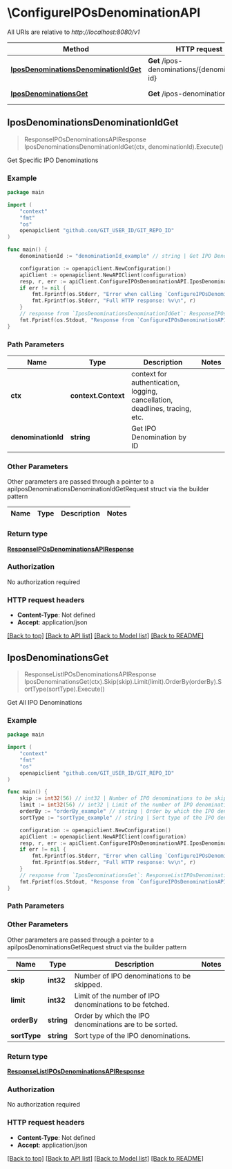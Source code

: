 # \ConfigureIPOsDenominationAPI

All URIs are relative to *http://localhost:8080/v1*

Method | HTTP request | Description
------------- | ------------- | -------------
[**IposDenominationsDenominationIdGet**](ConfigureIPOsDenominationAPI.md#IposDenominationsDenominationIdGet) | **Get** /ipos-denominations/{denomination-id} | Get Specific IPO Denominations
[**IposDenominationsGet**](ConfigureIPOsDenominationAPI.md#IposDenominationsGet) | **Get** /ipos-denominations | Get All IPO Denominations



## IposDenominationsDenominationIdGet

> ResponseIPOsDenominationsAPIResponse IposDenominationsDenominationIdGet(ctx, denominationId).Execute()

Get Specific IPO Denominations



### Example

```go
package main

import (
	"context"
	"fmt"
	"os"
	openapiclient "github.com/GIT_USER_ID/GIT_REPO_ID"
)

func main() {
	denominationId := "denominationId_example" // string | Get IPO Denomination by ID

	configuration := openapiclient.NewConfiguration()
	apiClient := openapiclient.NewAPIClient(configuration)
	resp, r, err := apiClient.ConfigureIPOsDenominationAPI.IposDenominationsDenominationIdGet(context.Background(), denominationId).Execute()
	if err != nil {
		fmt.Fprintf(os.Stderr, "Error when calling `ConfigureIPOsDenominationAPI.IposDenominationsDenominationIdGet``: %v\n", err)
		fmt.Fprintf(os.Stderr, "Full HTTP response: %v\n", r)
	}
	// response from `IposDenominationsDenominationIdGet`: ResponseIPOsDenominationsAPIResponse
	fmt.Fprintf(os.Stdout, "Response from `ConfigureIPOsDenominationAPI.IposDenominationsDenominationIdGet`: %v\n", resp)
}
```

### Path Parameters


Name | Type | Description  | Notes
------------- | ------------- | ------------- | -------------
**ctx** | **context.Context** | context for authentication, logging, cancellation, deadlines, tracing, etc.
**denominationId** | **string** | Get IPO Denomination by ID | 

### Other Parameters

Other parameters are passed through a pointer to a apiIposDenominationsDenominationIdGetRequest struct via the builder pattern


Name | Type | Description  | Notes
------------- | ------------- | ------------- | -------------


### Return type

[**ResponseIPOsDenominationsAPIResponse**](ResponseIPOsDenominationsAPIResponse.md)

### Authorization

No authorization required

### HTTP request headers

- **Content-Type**: Not defined
- **Accept**: application/json

[[Back to top]](#) [[Back to API list]](../README.md#documentation-for-api-endpoints)
[[Back to Model list]](../README.md#documentation-for-models)
[[Back to README]](../README.md)


## IposDenominationsGet

> ResponseListIPOsDenominationsAPIResponse IposDenominationsGet(ctx).Skip(skip).Limit(limit).OrderBy(orderBy).SortType(sortType).Execute()

Get All IPO Denominations



### Example

```go
package main

import (
	"context"
	"fmt"
	"os"
	openapiclient "github.com/GIT_USER_ID/GIT_REPO_ID"
)

func main() {
	skip := int32(56) // int32 | Number of IPO denominations to be skipped. (optional)
	limit := int32(56) // int32 | Limit of the number of IPO denominations to be fetched. (optional)
	orderBy := "orderBy_example" // string | Order by which the IPO denominations are to be sorted. (optional)
	sortType := "sortType_example" // string | Sort type of the IPO denominations. (optional)

	configuration := openapiclient.NewConfiguration()
	apiClient := openapiclient.NewAPIClient(configuration)
	resp, r, err := apiClient.ConfigureIPOsDenominationAPI.IposDenominationsGet(context.Background()).Skip(skip).Limit(limit).OrderBy(orderBy).SortType(sortType).Execute()
	if err != nil {
		fmt.Fprintf(os.Stderr, "Error when calling `ConfigureIPOsDenominationAPI.IposDenominationsGet``: %v\n", err)
		fmt.Fprintf(os.Stderr, "Full HTTP response: %v\n", r)
	}
	// response from `IposDenominationsGet`: ResponseListIPOsDenominationsAPIResponse
	fmt.Fprintf(os.Stdout, "Response from `ConfigureIPOsDenominationAPI.IposDenominationsGet`: %v\n", resp)
}
```

### Path Parameters



### Other Parameters

Other parameters are passed through a pointer to a apiIposDenominationsGetRequest struct via the builder pattern


Name | Type | Description  | Notes
------------- | ------------- | ------------- | -------------
 **skip** | **int32** | Number of IPO denominations to be skipped. | 
 **limit** | **int32** | Limit of the number of IPO denominations to be fetched. | 
 **orderBy** | **string** | Order by which the IPO denominations are to be sorted. | 
 **sortType** | **string** | Sort type of the IPO denominations. | 

### Return type

[**ResponseListIPOsDenominationsAPIResponse**](ResponseListIPOsDenominationsAPIResponse.md)

### Authorization

No authorization required

### HTTP request headers

- **Content-Type**: Not defined
- **Accept**: application/json

[[Back to top]](#) [[Back to API list]](../README.md#documentation-for-api-endpoints)
[[Back to Model list]](../README.md#documentation-for-models)
[[Back to README]](../README.md)

